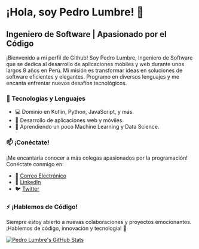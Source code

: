 # ¡Hola, soy Pedro Lumbre! 👋

## Ingeniero de Software | Apasionado por el Código

¡Bienvenido a mi perfil de Github! Soy Pedro Lumbre, Ingeniero de Software que se dedica al desarrollo de aplicaciones mobiles y web durante unos largos 8 años en Perú. Mi misión es transformar ideas en soluciones de software eficientes y elegantes. Programo en diversos lenguajes y me encanta enfrentar nuevos desafíos tecnológicos.

### 🔧 Tecnologías y Lenguajes

- 💻 Dominio en Kotlin, Python, JavaScript, y más.
- 🚀 Desarrollo de aplicaciones web y móviles.
- 🧠 Aprendiendo un poco Machine Learning y Data Science.

### 📫 ¡Conéctate!

¡Me encantaría conocer a más colegas apasionados por la programación! Conéctate conmigo en:

- 📧 [Correo Electrónico](mailto:droperdev@gmail.com)
- 💼 [LinkedIn](https://www.linkedin.com/in/droperdev/)
- 🐦 [Twitter](https://twitter.com/EdwardLumbre)

### ⚡ ¡Hablemos de Código!

Siempre estoy abierto a nuevas colaboraciones y proyectos emocionantes. ¡Hablemos de código, innovación y tecnología! 🚀

[![Pedro Lumbre's GitHub Stats](https://github-readme-stats.vercel.app/api?username=droperdev&show_icons=true&theme=radical)](https://github.com/droperdev)
